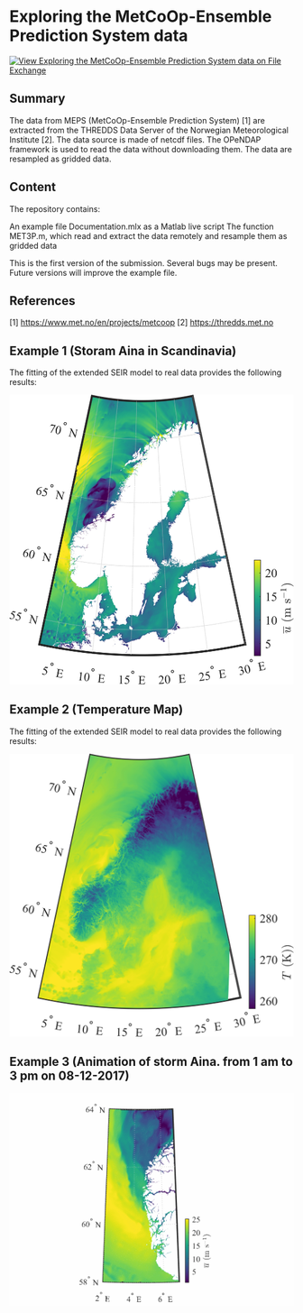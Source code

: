 # Exploring the MetCoOp-Ensemble Prediction System data

[![View Exploring the MetCoOp-Ensemble Prediction System data on File Exchange](https://www.mathworks.com/matlabcentral/images/matlab-file-exchange.svg)](https://se.mathworks.com/matlabcentral/fileexchange/89022-exploring-the-metcoop-ensemble-prediction-system-data)

## Summary

The data from MEPS (MetCoOp-Ensemble Prediction System) [1] are extracted from the THREDDS Data Server of the Norwegian Meteorological Institute [2]. The data source is made of netcdf files. The OPeNDAP framework is used to read the data without downloading them. The data are resampled as gridded data.

## Content

The repository contains:

An example file Documentation.mlx as a Matlab live script
The function MET3P.m, which read and extract the data remotely and resample them as gridded data

This is the first version of the submission. Several bugs may be present. Future versions will improve the example file.

## References

[1] https://www.met.no/en/projects/metcoop
[2] https://thredds.met.no


## Example 1 (Storam Aina in Scandinavia) 

The fitting of the extended SEIR model to real data provides the following results:

![stormAina](stormAina_onlySea.jpg)


## Example 2 (Temperature Map) 

The fitting of the extended SEIR model to real data provides the following results:

![Temperature map during storm Aina](Temperature_map.jpg)


## Example 3 (Animation of storm Aina. from 1 am to 3 pm on 08-12-2017) 

![nice gif](sotrm_Norway_animated.gif)
